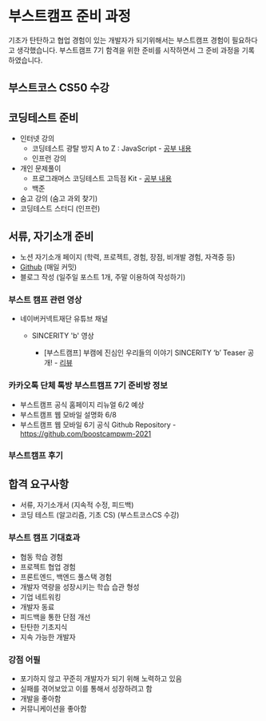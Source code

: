 # 부스트캠프 준비 과정

기초가 탄탄하고 협업 경험이 있는 개발자가 되기위해서는 부스트캠프 경험이 필요하다고 생각했습니다. 부스트캠프 7기 함격을 위한 준비를 시작하면서 그 준비 과정을 기록하였습니다.

## 부스트코스 CS50 수강

## 코딩테스트 준비

- 인터넷 강의
  - 코딩테스트 광탈 방지 A to Z : JavaScript - [공부 내용](./%EC%9D%B8%ED%84%B0%EB%84%B7%EA%B0%95%EC%9D%98/README.md)
  - 인프런 강의
- 개인 문제풀이
  - 프로그래머스 코딩테스트 고득점 Kit - [공부 내용](./%EA%B0%9C%EC%9D%B8%EB%AC%B8%EC%A0%9C%ED%92%80%EC%9D%B4/README.md)
  - 백준
- 숨고 강의 (숨고 과외 찾기)
- 코딩테스트 스터디 (인프런)

## 서류, 자기소개 준비

- 노션 자기소개 페이지 (학력, 프로젝트, 경험, 장점, 비개발 경험, 자격증 등)
- [Github](https://github.com/peppermintc) (매일 커밋)
- 블로그 작성 (일주일 포스트 1개, 주말 이용하여 작성하기)

### 부스트 캠프 관련 영상

- 네이버커넥트재단 유튜브 채널

  - SINCERITY 'b' 영상

    - [부스트캠프] 부캠에 진심인 우리들의 이야기 SINCERITY ‘b’ Teaser 공개! - [리뷰](./관련영상후기/media_youtube_1.md)

### 카카오톡 단체 톡방 부스트캠프 7기 준비방 정보

- 부스트캠프 공식 홈페이지 리뉴얼 6/2 예상
- 부스트캠프 웹 모바일 설명화 6/8
- 부스트캠프 웹 모바일 6기 공식 Github Repository - https://github.com/boostcampwm-2021

### 부스트캠프 후기

## 합격 요구사항

- 서류, 자기소개서 (지속적 수정, 피드백)
- 코딩 테스트 (알고리즘, 기초 CS) (부스트코스CS 수강)

### 부스트 캠프 기대효과

- 협동 학습 경험
- 프로젝트 협업 경험
- 프론트엔드, 백엔드 풀스택 경험
- 개발자 역량을 성장시키는 학습 습관 형성
- 기업 네트워킹
- 개발자 동료
- 피드백을 통한 단점 개선
- 탄탄한 기초지식
- 지속 가능한 개발자

### 강점 어필

- 포기하지 않고 꾸준히 개발자가 되기 위해 노력하고 있음
- 실패를 겪어보았고 이를 통해서 성장하려고 함
- 개발을 좋아함
- 커뮤니케이션을 좋아함
